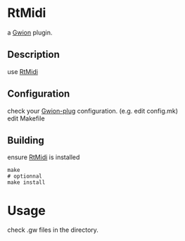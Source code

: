 # RtMidi
  a [Gwion](https://github.com/Gwion/Gwion) plugin.  
## Description
use [RtMidi](https://github.com/.../RtMidi)
## Configuration
check your [Gwion-plug](https://github.com/Gwion/gwion-plug) configuration. (e.g. edit config.mk)  
edit Makefile
## Building
ensure [RtMidi](https://github.com/.../RtMidi) is installed
```
make
# optionnal
make install
```
# Usage
check .gw files in the directory.
